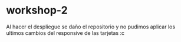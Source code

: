 # workshop-2

Al hacer el despliegue se daño el repositorio y no pudimos aplicar los ultimos cambios del responsive de las tarjetas :c
